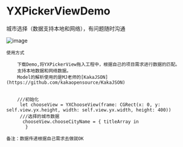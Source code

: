 # YXPickerViewDemo
城市选择（数据支持本地和网络），有问题随时沟通

![image](https://github.com/XiAnRuFeng/YXPickerViewDemo/blob/master/IMG_0933.GIF)

```
使用方式
    
    下载Demo,将YXPickerView拖入工程中，根据自己的项目需求进行数据的匹配。
    支持本地数据和网络数据。
    Model的解析使用的是MJ老师的[KakaJSON](https://github.com/kakaopensource/KakaJSON)
    

    ///初始化
     let chooseView = YXChooseView(frame: CGRect(x: 0, y: self.view.yx.height, width: self.view.yx.width, height: 400))
     ///选择的城市数据
      chooseView.chooseCityName = { titleArray in
       }

备注：数据传递根据自己需求去做就OK

```
